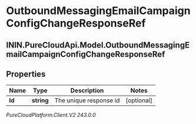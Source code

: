 # OutboundMessagingEmailCampaignConfigChangeResponseRef

## ININ.PureCloudApi.Model.OutboundMessagingEmailCampaignConfigChangeResponseRef

## Properties

|Name | Type | Description | Notes|
|------------ | ------------- | ------------- | -------------|
| **Id** | **string** | The unique response id | [optional] |



_PureCloudPlatform.Client.V2 243.0.0_
